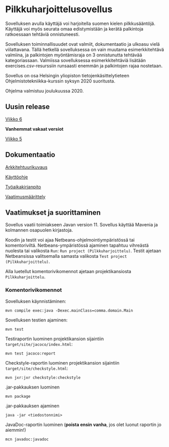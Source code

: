 # Pilkkuharjoittelusovellus

Sovelluksen avulla käyttäjä voi harjoitella suomen kielen pilkkusääntöjä. 
Käyttäjä voi myös seurata omaa edistymistään ja kerätä palkintoja ratkoessaan tehtäviä onnistuneesti.

Sovelluksen toiminnallisuudet ovat valmiit, dokumentaatio ja ulkoasu vielä viilattavana.
Tällä hetkellä sovelluksessa on vain muutama esimerkkitehtävä valmiina, ja palkintojen myöntämisraja on 3 onnistunutta tehtävää kategoriassaan.
Valmiissa sovelluksessa esimerkkitehtäviä lisätään exercises.csv-resurssiin runsaasti enemmän ja palkintojen rajaa nostetaan.

Sovellus on osa Helsingin yliopiston tietojenkäsittelytieteen Ohjelmistotekniikka-kurssin syksyn 2020 suoritusta.

Ohjelma valmistuu joulukuussa 2020.

## Uusin release

[Viikko 6](https://github.com/sallasal/Ohte-2020/releases/tag/viikko6)

**Vanhemmat vakaat versiot**

[Viikko 5](https://github.com/sallasal/Ohte-2020/releases/tag/viikko5)

## Dokumentaatio

[Arkkitehtuurikuvaus](https://github.com/sallasal/Ohte-2020/blob/master/dokumentaatio/arkkitehtuuri.md)

[Käyttöohje](https://github.com/sallasal/Ohte-2020/blob/master/dokumentaatio/kayttoohje.md)

[Työaikakirjanpito](https://github.com/sallasal/Ohte-2020/blob/master/dokumentaatio/tyoaikakirjanpito.md)

[Vaatimusmäärittely](https://github.com/sallasal/Ohte-2020/blob/master/dokumentaatio/vaatimusmaarittely.md)

## Vaatimukset ja suorittaminen

Sovellus vaatii toimiakseen Javan version 11. Sovellus käyttää Mavenia ja kolmannen osapuolen kirjastoja.

Koodin ja testit voi ajaa Netbeans-ohjelmointiympäristössä tai komentoriviltä. Netbeans-ympäristössä ajaminen tapahtuu vihreästä nuolesta tai valikosta `Run`: `Run project (Pilkkuharjoittelu)`. Testit ajetaan Netbeansissa valitsemalla samasta valikosta `Test project (Pilkkuharjoittelu)`.

Alla luetellut komentorivikomennot ajetaan projektikansiosta `Pilkkuharjoittelu`.

### Komentorivikomennot

Sovelluksen käynnistäminen:

```
mvn compile exec:java -Dexec.mainClass=comma.domain.Main
```

Sovelluksen testien ajaminen:
```
mvn test
```

Testiraportin luominen projektikansion sijaintiin `target/site/jacoco/index.html`:
```
mvn test jacoco:report
```

Checkstyle-raportin luominen projektikansion sijaintiin `target/site/checkstyle.html`:
```
mvn jxr:jxr checkstyle:checkstyle
```

.jar-pakkauksen luominen
```
mvn package
```

.jar-pakkauksen ajaminen
```
java -jar <tiedostonnimi>
```

JavaDoc-raportin luominen (**poista ensin vanha**, jos olet luonut raportin jo aiemmin!)
```
mcn javadoc:javadoc
```
